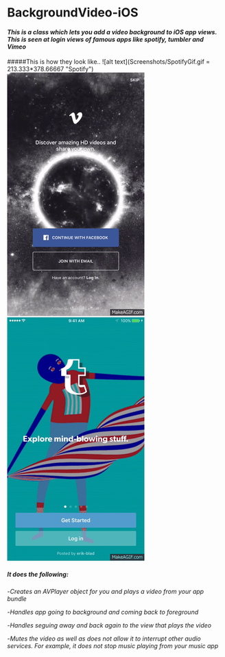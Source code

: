 # BackgroundVideo-iOS
#### *This is a class which lets you add a video background to iOS app views. This is seen at login views of famous apps like spotify, tumbler and Vimeo*
#####This is how they look like.. 
![alt text](Screenshots/SpotifyGif.gif = 213.333*378.66667 "Spotify") ![alt text](Screenshots/VimeoGif.gif "Vimeo") ![alt text](Screenshots/TumblerGif.gif "Tumbler")
##### It does the following: 
-*Creates an AVPlayer object for you and plays a video from your app bundle*

-*Handles app going to background and coming back to foreground*

-*Handles seguing away and back again to the view that plays the video*

-*Mutes the video as well as does not allow it to interrupt other audio services. For example, it does not stop music playing from your music app*
